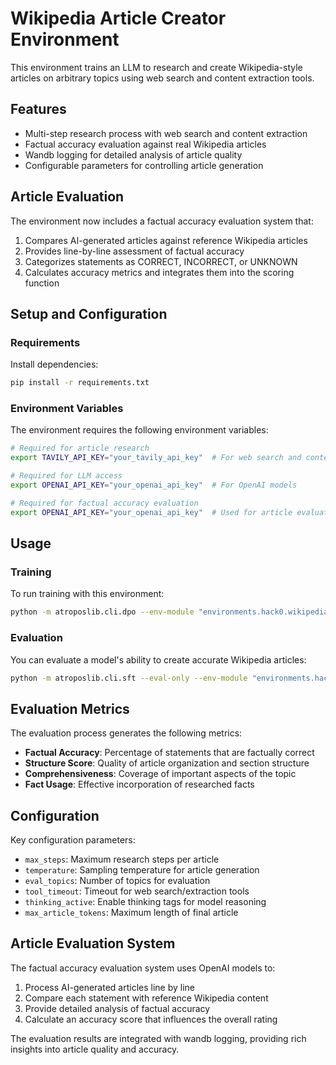 # Wikipedia Article Creator Environment

This environment trains an LLM to research and create Wikipedia-style articles on arbitrary topics using web search and content extraction tools.

## Features

- Multi-step research process with web search and content extraction
- Factual accuracy evaluation against real Wikipedia articles
- Wandb logging for detailed analysis of article quality
- Configurable parameters for controlling article generation

## Article Evaluation

The environment now includes a factual accuracy evaluation system that:

1. Compares AI-generated articles against reference Wikipedia articles
2. Provides line-by-line assessment of factual accuracy
3. Categorizes statements as CORRECT, INCORRECT, or UNKNOWN
4. Calculates accuracy metrics and integrates them into the scoring function

## Setup and Configuration

### Requirements

Install dependencies:

```bash
pip install -r requirements.txt
```

### Environment Variables

The environment requires the following environment variables:

```bash
# Required for article research
export TAVILY_API_KEY="your_tavily_api_key"  # For web search and content extraction

# Required for LLM access
export OPENAI_API_KEY="your_openai_api_key"  # For OpenAI models

# Required for factual accuracy evaluation
export OPENAI_API_KEY="your_openai_api_key"  # Used for article evaluation
```

## Usage

### Training

To run training with this environment:

```bash
python -m atroposlib.cli.dpo --env-module "environments.hack0.wikipedia.wikipedia_article_creator" --wandb-mode online
```

### Evaluation

You can evaluate a model's ability to create accurate Wikipedia articles:

```bash
python -m atroposlib.cli.sft --eval-only --env-module "environments.hack0.wikipedia.wikipedia_article_creator" 
```

## Evaluation Metrics

The evaluation process generates the following metrics:

- **Factual Accuracy**: Percentage of statements that are factually correct
- **Structure Score**: Quality of article organization and section structure
- **Comprehensiveness**: Coverage of important aspects of the topic
- **Fact Usage**: Effective incorporation of researched facts

## Configuration

Key configuration parameters:

- `max_steps`: Maximum research steps per article
- `temperature`: Sampling temperature for article generation
- `eval_topics`: Number of topics for evaluation
- `tool_timeout`: Timeout for web search/extraction tools
- `thinking_active`: Enable thinking tags for model reasoning
- `max_article_tokens`: Maximum length of final article

## Article Evaluation System

The factual accuracy evaluation system uses OpenAI models to:

1. Process AI-generated articles line by line
2. Compare each statement with reference Wikipedia content
3. Provide detailed analysis of factual accuracy
4. Calculate an accuracy score that influences the overall rating

The evaluation results are integrated with wandb logging, providing rich insights into article quality and accuracy.